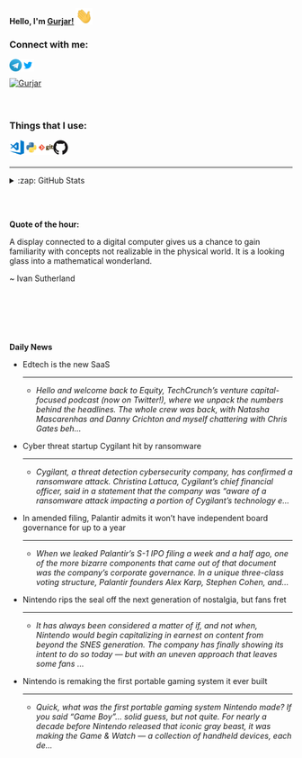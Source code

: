 #### Hello, I'm [Gurjar!](https://GurjarKing.github.io) <img src="https://raw.githubusercontent.com/ABSphreak/ABSphreak/master/gifs/Hi.gif" width="30px"></h2>


### Connect with me:

[<img align="left" alt="Gurjar | Telegram" width="22px" src="https://raw.githubusercontent.com/github/explore/80688e429a7d4ef2fca1e82350fe8e3517d3494d/topics/telegram/telegram.png" />][Telegram]
[<img align="left" alt="Gurjar | Twitter" width="22px" src="https://raw.githubusercontent.com/github/explore/80688e429a7d4ef2fca1e82350fe8e3517d3494d/topics/twitter/twitter.png" />][Twitter]
<br >
<br >
<a href="https://github.com/GurjarKing"><img src="https://komarev.com/ghpvc/?username=GurjarKing" alt="Gurjar" /></a> <br />
<br />
<br />
<!-- <br >

![](https://visitor-badge.glitch.me/badge?page_id=GurjarKing)

<br /> -->

### Things that I use:

[<img align="left" alt="Visual Studio Code" width="26px" src="https://raw.githubusercontent.com/github/explore/80688e429a7d4ef2fca1e82350fe8e3517d3494d/topics/visual-studio-code/visual-studio-code.png" />][VSCode]
[<img align="left" alt="Python" width="26px" src="https://raw.githubusercontent.com/github/explore/80688e429a7d4ef2fca1e82350fe8e3517d3494d/topics/python/python.png" />][Python]
[<img align="left" alt="Git" width="26px" src="https://raw.githubusercontent.com/github/explore/80688e429a7d4ef2fca1e82350fe8e3517d3494d/topics/git/git.png" />][Git]
[<img align="left" alt="GitHub" width="26px" src="https://raw.githubusercontent.com/github/explore/78df643247d429f6cc873026c0622819ad797942/topics/github/github.png" />][Github]

<br />
<br />

---
<details>
  <summary>:zap: GitHub Stats</summary>

<img align="left" alt="Gurjar's Github Stats" src="https://github-readme-stats.vercel.app/api?username=GurjarKing&show_icons=true&hide_border=true&count_private=true&include_all_commit=true&theme=algolia" />

</details>

<!-- ### 🔔 My latest tweet
<a href="https://twitter.com/Gurjar_King43" target="_blank">
	<img src="https://github.com/GurjarKing/GurjarKing/raw/master/tweet.png" width="70%" align="center" alt="Click to view on Twitter" title="My latest tweet, as an image"/>
</a> -->
<br>

<pre>

</pre>

**Quote of the hour:**

A display connected to a digital computer gives us a chance to gain familiarity with concepts not realizable in the physical world. It is a looking glass into a mathematical wonderland.

~ Ivan Sutherland
<pre>

</pre>
<br>
<pre>


</pre>
<strong>Daily News</strong>
  
  - Edtech is the new SaaS
     <hr/>
     
      - *Hello and welcome back to Equity, TechCrunch’s venture capital-focused podcast (now on Twitter!), where we unpack the numbers behind the headlines. The whole crew was back, with Natasha Mascarenhas and Danny Crichton and myself chattering with Chris Gates beh…*
     
  - Cyber threat startup Cygilant hit by ransomware
      <hr/>
      
      - *Cygilant, a threat detection cybersecurity company, has confirmed a ransomware attack. Christina Lattuca, Cygilant’s chief financial officer, said in a statement that the company was “aware of a ransomware attack impacting a portion of Cygilant’s technology e…*
      
  - In amended filing, Palantir admits it won’t have independent board governance for up to a year
      <hr/>
      
      - *When we leaked Palantir’s S-1 IPO filing a week and a half ago, one of the more bizarre components that came out of that document was the company’s corporate governance. In a unique three-class voting structure, Palantir founders Alex Karp, Stephen Cohen, and…*
      
  - Nintendo rips the seal off the next generation of nostalgia, but fans fret
      <hr/>
      
      - *It has always been considered a matter of if, and not when, Nintendo would begin capitalizing in earnest on content from beyond the SNES generation. The company has finally showing its intent to do so today — but with an uneven approach that leaves some fans …*
       
  - Nintendo is remaking the first portable gaming system it ever built
      <hr/>
       
       - *Quick, what was the first portable gaming system Nintendo made? If you said “Game Boy”… solid guess, but not quite. For nearly a decade before Nintendo released that iconic gray beast, it was making the Game & Watch — a collection of handheld devices, each de…*
      

<br />

[VSCode]: https://code.visualstudio.com/
[Python]: https://www.python.org/
[Git]: https://git-scm.com/
[Github]: https://github.com/
[Telegram]: https://t.me/Gurjar_King/
[Twitter]: https://twitter.com/Gurjar_King43/
